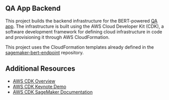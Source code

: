 
## QA App Backend
This project builds the backend infrastructure for the BERT-powered [QA app](https://github.com/nialdaly/qa-app). The infrastructure is built using the AWS Cloud Developer Kit (CDK), a software development framework for defining cloud infrastructure in code and provisioning it through AWS CloudFormation.

This project uses the CloudFormation templates already defined in the [sagemaker-bert-endpoint](https://github.com/nialdaly/sagemaker-bert-endpoint) repository.

## Additional Resources
- [AWS CDK Overview](https://docs.aws.amazon.com/cdk/latest/guide/home.html)
- [AWS CDK Keynote Demo](https://www.youtube.com/watch?v=bz4jTx4v-l8)
- [AWS CDK SageMaker Documentation](https://docs.aws.amazon.com/cdk/api/latest/python/aws_cdk.aws_sagemaker.html)